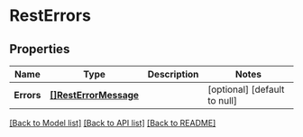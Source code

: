 # RestErrors

## Properties
Name | Type | Description | Notes
------------ | ------------- | ------------- | -------------
**Errors** | [**[]RestErrorMessage**](RestErrorMessage.md) |  | [optional] [default to null]

[[Back to Model list]](../README.md#documentation-for-models) [[Back to API list]](../README.md#documentation-for-api-endpoints) [[Back to README]](../README.md)

